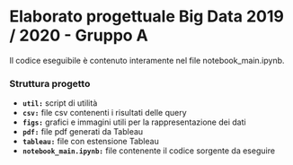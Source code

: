 # Elaborato progettuale Big Data 2019 / 2020 - Gruppo A

Il codice eseguibile è contenuto interamente nel file notebook_main.ipynb. 

### Struttura progetto

- **`util:`** script di utilità
- **`csv:`** file csv contenenti i risultati delle query
- **`figs:`** grafici e immagini utili per la rappresentazione dei dati
- **`pdf:`** file pdf generati da Tableau
- **`tableau:`** file con estensione Tableau
- **`notebook_main.ipynb:`** file contenente il codice sorgente da eseguire
